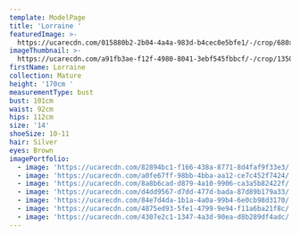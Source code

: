 ```yaml
---
template: ModelPage
title: 'Lorraine '
featuredImage: >-
  https://ucarecdn.com/015880b2-2b04-4a4a-983d-b4cec0e5bfe1/-/crop/680x539/0,59/-/preview/
imageThumbnail: >-
  https://ucarecdn.com/a91fb3ae-f12f-4980-8041-3ebf545fbbcf/-/crop/1350x2015/123,16/-/preview/
firstName: Lorraine
collection: Mature
height: '170cm '
measurementType: bust
bust: 101cm
waist: 92cm
hips: 112cm
size: '14'
shoeSize: 10-11
hair: Silver
eyes: Brown
imagePortfolio:
  - image: 'https://ucarecdn.com/82894bc1-f166-438a-8771-8d4faf9f33e3/'
  - image: 'https://ucarecdn.com/a0fe67ff-98bb-4bba-aa12-ce7c452f7424/'
  - image: 'https://ucarecdn.com/8a8b6cad-d879-4a10-9906-ca3a5b82422f/'
  - image: 'https://ucarecdn.com/d4dd9567-d7dd-477d-bada-87d89b179a33/'
  - image: 'https://ucarecdn.com/84e7d4da-1b1a-4a0a-99b4-6e0cb98d3170/'
  - image: 'https://ucarecdn.com/4875ed93-5fe1-4799-9e94-f11a6ba21f8c/'
  - image: 'https://ucarecdn.com/4307e2c1-1347-4a3d-90ea-d8b289df4adc/'
---
```



